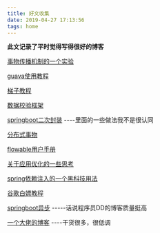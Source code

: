 ```yaml
---
title: 好文收集
date: 2019-04-27 17:13:56
tags: home
---
```


**此文记录了平时觉得写得很好的博客**

[事物传播机制的一个实验](<https://segmentfault.com/a/1190000013341344#articleHeader16>)

[guava使用教程](https://www.yiibai.com/guava)

<!--more-->

[梯子教程](https://ssr.tools/269)

[数据校验框架](https://docs.jboss.org/hibernate/stable/validator/reference/en-US/html_single/#_code_methoddescriptor_code_and_code_constructordescriptor_code)

[springboot二次封装](https://juejin.im/post/5cbfadeae51d456e425dd9cf)  ----里面的一些做法我不是很认同

[分布式事物](https://www.cnblogs.com/jiangyu666/p/8522547.html)

[flowable用户手册](https://tkjohn.github.io/flowable-userguide/#_changing_the_database_and_connection_pool)

[关于应用优化的一些思考](https://zhuanlan.zhihu.com/p/24726196)

[spring依赖注入的一个黑科技用法](https://blog.csdn.net/wo541075754/article/details/71514427)

[谷歌白嫖教程](https://suchenrain.github.io/en/posts/37388/)

[springboot异步](http://blog.didispace.com/springbootasync/) -----话说程序员DD的博客质量挺高

[一个大佬的博客](https://blog.lqdev.cn/) ----干货很多，很低调

